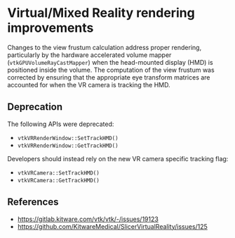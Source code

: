 # Virtual/Mixed Reality rendering improvements

Changes to the view frustum calculation address proper rendering, particularly by the hardware
accelerated volume mapper (`vtkGPUVolumeRayCastMapper`) when the head-mounted display (HMD) is
positioned inside the volume. The computation of the view frustum was corrected by ensuring that the
appropriate eye transform matrices are accounted for when the VR camera is tracking the HMD.

## Deprecation

The following APIs were deprecated:

- `vtkVRRenderWindow::SetTrackHMD()`
- `vtkVRRenderWindow::GetTrackHMD()`

Developers should instead rely on the new VR camera specific tracking flag:

- `vtkVRCamera::SetTrackHMD()`
- `vtkVRCamera::GetTrackHMD()`

## References

- https://gitlab.kitware.com/vtk/vtk/-/issues/19123
- https://github.com/KitwareMedical/SlicerVirtualReality/issues/125
